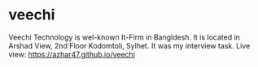 # veechi
Veechi Technology is wel-known It-Firm in Bangldesh.  It is located in Arshad View, 2nd Floor Kodomtoli, Sylhet.                           It was my interview task.            Live view:  https://azhar47.github.io/veechi
